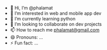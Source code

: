 - 👋 Hi, I’m @phalamat
- 👀 I’m interested in web and mobile app dev
- 🌱 I’m currently learning python
- 💞️ I’m looking to collaborate on dev projects
- 📫 How to reach me phalamat@gmail.com
- 😄 Pronouns: ...
- ⚡ Fun fact: ...

<!---
phalamat/phalamat is a ✨ special ✨ repository because its `README.md` (this file) appears on your GitHub profile.
You can click the Preview link to take a look at your changes.
--->
